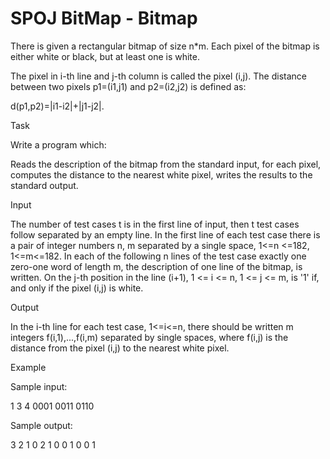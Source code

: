 # SPOJ BitMap - Bitmap

There is given a rectangular bitmap of size n*m. Each pixel of the bitmap is either white or black, but at least one is white. 

The pixel in i-th line and j-th column is called the pixel (i,j). The distance between two pixels p1=(i1,j1) and p2=(i2,j2) is defined as:

d(p1,p2)=|i1-i2|+|j1-j2|.

Task

Write a program which:

Reads the description of the bitmap from the standard input,
for each pixel, computes the distance to the nearest white pixel,
writes the results to the standard output.

Input

The number of test cases t is in the first line of input, then t test cases follow separated by an empty line. In the first line of each test case there is a pair of integer numbers n, m separated by a single space, 1<=n <=182, 1<=m<=182. In each of the following n lines of the test case exactly one zero-one word of length m, the description of one line of the bitmap, is written. On the j-th position in the line (i+1), 1 <= i <= n, 1 <= j <= m, is '1' if, and only if the pixel (i,j) is white.

Output

In the i-th line for each test case, 1<=i<=n, there should be written m integers f(i,1),...,f(i,m) separated by single spaces, where f(i,j) is the distance from the pixel (i,j) to the nearest white pixel.

Example

Sample input:

1
3 4
0001
0011
0110

Sample output:

3 2 1 0
2 1 0 0
1 0 0 1
